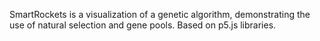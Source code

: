 SmartRockets is a visualization of a genetic algorithm, demonstrating the use of natural selection and gene pools. Based on p5.js libraries.
